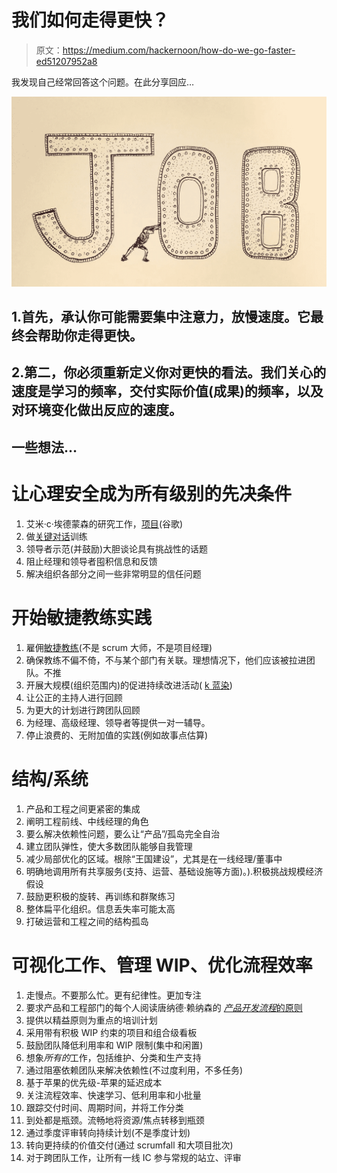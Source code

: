 # 我们如何走得更快？

> 原文：<https://medium.com/hackernoon/how-do-we-go-faster-ed51207952a8>

我发现自己经常回答这个问题。在此分享回应…

![](img/87dc82c44ac12d10f5ff91039cd191ea.png)

## 1.首先，承认你可能需要集中注意力，放慢速度。它最终会帮助你走得更快。

## 2.第二，你必须重新定义你对更快的看法。我们关心的速度是学习的频率，交付实际价值(成果)的频率，以及对环境变化做出反应的速度。

## 一些想法…

# 让心理安全成为所有级别的先决条件

1.  艾米·c·埃德蒙森的研究工作，[项目](https://rework.withgoogle.com/guides/understanding-team-effectiveness/steps/introduction/)(谷歌)
2.  做[关键对话](https://www.amazon.com/Crucial-Conversations-Talking-Stakes-Second/dp/1469266822)训练
3.  领导者示范(并鼓励)大胆谈论具有挑战性的话题
4.  阻止经理和领导者囤积信息和反馈
5.  解决组织各部分之间一些非常明显的信任问题

# 开始敏捷教练实践

1.  雇佣[敏捷教练](http://www.agile-ux.com/2010/03/30/the-scrummaster-is-not-an-agile-coach/)(不是 scrum 大师，不是项目经理)
2.  确保教练不偏不倚，不与某个部门有关联。理想情况下，他们应该被拉进团队。不推
3.  开展大规模(组织范围内)的促进持续改进活动( [k 蓝染](https://en.wikipedia.org/wiki/Kaizen))
4.  让公正的主持人进行回顾
5.  为更大的计划进行跨团队回顾
6.  为经理、高级经理、领导者等提供一对一辅导。
7.  停止浪费的、无附加值的实践(例如故事点估算)

# 结构/系统

1.  产品和工程之间更紧密的集成
2.  阐明工程前线、中线经理的角色
3.  要么解决依赖性问题，要么让“产品”/孤岛完全自治
4.  建立团队弹性，使大多数团队能够自我管理
5.  减少局部优化的区域。根除“王国建设”，尤其是在一线经理/董事中
6.  明确地调用所有共享服务(支持、运营、基础设施等方面)。).积极挑战规模经济假设
7.  鼓励更积极的旋转、再训练和群聚练习
8.  整体扁平化组织。信息丢失率可能太高
9.  打破运营和工程之间的结构孤岛

# 可视化工作、管理 WIP、优化流程效率

1.  走慢点。不要那么忙。更有纪律性。更加专注
2.  要求产品和工程部门的每个人阅读唐纳德·赖纳森的 [*产品开发流程*的原则](https://www.amazon.com/dp/B007TKU0O0/ref=dp-kindle-redirect?_encoding=UTF8&btkr=1)
3.  提供以精益原则为重点的培训计划
4.  采用带有积极 WIP 约束的项目和组合级看板
5.  鼓励团队降低利用率和 WIP 限制(集中和闲置)
6.  想象*所有的*工作，包括维护、分类和生产支持
7.  通过阻塞依赖团队来解决依赖性(不过度利用，不多任务)
8.  基于苹果的优先级-苹果的延迟成本
9.  关注流程效率、快速学习、低利用率和小批量
10.  跟踪交付时间、周期时间，并将工作分类
11.  到处都是瓶颈。流畅地将资源/焦点转移到瓶颈
12.  通过季度评审转向持续计划(不是季度计划)
13.  转向更持续的价值交付(通过 scrumfall 和大项目批次)
14.  对于跨团队工作，让所有一线 IC 参与常规的站立、评审